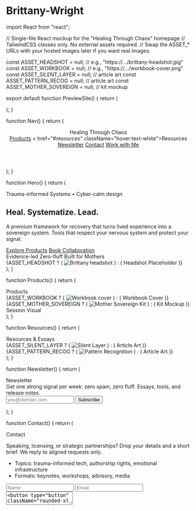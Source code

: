 # Brittany-Wright
import React from "react";

// Single-file React mockup for the "Healing Through Chaos" homepage
// TailwindCSS classes only. No external assets required.
// Swap the ASSET_* URLs with your hosted images later if you want real images.

const ASSET_HEADSHOT = null; // e.g., "https://.../brittany-headshot.jpg"
const ASSET_WORKBOOK = null; // e.g., "https://.../workbook-cover.png"
const ASSET_SILENT_LAYER = null; // article art
const ASSET_PATTERN_RECOG = null; // article art
const ASSET_MOTHER_SOVEREIGN = null; // kit mockup

export default function PreviewSite() {
  return (
    <div className="min-h-screen w-full bg-[#0b0f14] text-slate-100 selection:bg-cyan-300/40 selection:text-black">
      <Nav />
      <main>
        <Hero />
        <Products />
        <Resources />
        <Newsletter />
        <Contact />
        <Footer />
      </main>
    </div>
  );
}

function Nav() {
  return (
    <header className="sticky top-0 z-30 backdrop-blur supports-[backdrop-filter]:bg-black/40 bg-black/30 border-b border-white/10">
      <div className="mx-auto max-w-6xl px-4 py-3 flex items-center justify-between">
        <div className="flex items-center gap-3">
          <div className="h-8 w-8 rounded-xl bg-gradient-to-br from-cyan-400 to-fuchsia-500 shadow-lg shadow-cyan-500/20" />
          <span className="font-semibold tracking-wide">Healing Through Chaos</span>
        </div>
        <nav className="hidden md:flex items-center gap-6 text-sm text-slate-300">
          <a href="#products" className="hover:text-white">Products</a>
          < href="#resources" className="hover:text-white">Resources</a>
          <a href="#newsletter" className="hover:text-white">Newsletter</a>
          <a href="#contact" className="hover:text-white">Contact</a>
          <a href="#" className="rounded-xl px-3 py-1.5 bg-white/10 hover:bg-white/20 text-white border border-white/10">Work with Me</a>
        </nav>
      </div>
    </header>
  );
}

function Hero() {
  return (
    <section className="relative overflow-hidden">
      <GridGlow />
      <div className="relative mx-auto max-w-6xl px-4 pt-20 pb-16 md:pt-28 md:pb-24">
        <div className="grid md:grid-cols-2 gap-10 items-center">
          <div>
            <div className="inline-flex items-center gap-2 rounded-full border border-cyan-400/30 bg-cyan-400/10 px-3 py-1 text-xs text-cyan-200">
              <span className="h-1.5 w-1.5 rounded-full bg-cyan-300" />
              Trauma-informed Systems • Cyber-calm design
            </div>
            <h1 className="mt-4 text-4xl md:text-5xl font-bold tracking-tight">
              Heal. Systematize. <span className="bg-gradient-to-r from-cyan-300 via-teal-200 to-fuchsia-300 bg-clip-text text-transparent">Lead.</span>
            </h1>
            <p className="mt-4 text-slate-300 md:text-lg max-w-prose">
              A premium framework for recovery that turns lived experience into a sovereign system. Tools that respect your nervous system and protect your signal.
            </p>
            <div className="mt-6 flex flex-wrap gap-3">
              <a href="#products" className="rounded-2xl bg-cyan-500/20 hover:bg-cyan-500/30 border border-cyan-300/30 px-4 py-2 font-medium text-cyan-100 shadow-md shadow-cyan-500/10">Explore Products</a>
              <a href="#contact" className="rounded-2xl bg-white/10 hover:bg-white/20 border border-white/10 px-4 py-2 font-medium">Book Collaboration</a>
            </div>
            <div className="mt-6 flex items-center gap-6 text-xs text-slate-400">
              <Badge>Evidence-led</Badge>
              <Badge>Zero-fluff</Badge>
              <Badge>Built for Mothers</Badge>
            </div>
          </div>
          <div className="relative">
            <CardImage title="Brittany Wright" subtitle="Behavioral Signal Sovereign">
              {ASSET_HEADSHOT ? (
                <img src={ASSET_HEADSHOT} alt="Brittany headshot" className="h-full w-full object-cover" />
              ) : (
                <EmptyImageLabel>Headshot Placeholder</EmptyImageLabel>
              )}
            </CardImage>
          </div>
        </div>
      </div>
    </section>
  );
}

function Products() {
  return (
    <section id="products" className="relative py-16 md:py-20 border-t border-white/10">
      <div className="mx-auto max-w-6xl px-4">
        <SectionTitle kicker="Offers">Products</SectionTitle>
        <div className="grid md:grid-cols-3 gap-6 mt-8">
          <ProductCard title="Healing Through Chaos — 30-Day System" blurb="A step-by-step trauma recovery workbook with four phases: Safety, Awareness, Integration, and Empowerment." cta="View Workbook">
            {ASSET_WORKBOOK ? (
              <img src={ASSET_WORKBOOK} alt="Workbook cover" className="h-full w-full object-cover" />
            ) : (
              <EmptyImageLabel>Workbook Cover</EmptyImageLabel>
            )}
          </ProductCard>
          <ProductCard title="Mother Sovereign Protection Kit" blurb="Full-spectrum safeguarding: emotional, digital, legal, and spiritual protocols from birth to adulthood." cta="See the Kit">
            {ASSET_MOTHER_SOVEREIGN ? (
              <img src={ASSET_MOTHER_SOVEREIGN} alt="Mother Sovereign Kit" className="h-full w-full object-cover" />
            ) : (
              <EmptyImageLabel>Kit Mockup</EmptyImageLabel>
            )}
          </ProductCard>
          <ProductCard title="Silent Layer Sessions" blurb="1:1 strategy for signal hygiene, narrative control, and platform positioning without burnout." cta="Book a Session">
            <div className="flex h-full w-full items-center justify-center">
              <div className="text-slate-400 text-sm">Session Visual</div>
            </div>
          </ProductCard>
        </div>
      </div>
    </section>
  );
}

function Resources() {
  return (
    <section id="resources" className="relative py-16 md:py-20 border-t border-white/10">
      <div className="mx-auto max-w-6xl px-4">
        <SectionTitle kicker="Writing">Resources & Essays</SectionTitle>
        <div className="grid md:grid-cols-2 gap-6 mt-8">
          <ArticleCard title="The Silent Layer" tag="Essay">
            {ASSET_SILENT_LAYER ? (
              <img src={ASSET_SILENT_LAYER} alt="Silent Layer" className="h-full w-full object-cover" />
            ) : (
              <EmptyImageLabel>Article Art</EmptyImageLabel>
            )}
          </ArticleCard>
          <ArticleCard title="Pattern Recognition" tag="Field Notes">
            {ASSET_PATTERN_RECOG ? (
              <img src={ASSET_PATTERN_RECOG} alt="Pattern Recognition" className="h-full w-full object-cover" />
            ) : (
              <EmptyImageLabel>Article Art</EmptyImageLabel>
            )}
          </ArticleCard>
        </div>
      </div>
    </section>
  );
}

function Newsletter() {
  return (
    <section id="newsletter" className="relative py-16 md:py-20 border-t border-white/10">
      <div className="mx-auto max-w-6xl px-4">
        <SectionTitle kicker="Stay in the loop">Newsletter</SectionTitle>
        <div className="mt-6 grid md:grid-cols-3 gap-6">
          <div className="md:col-span-2 text-slate-300">
            Get one strong signal per week: zero spam, zero fluff. Essays, tools, and release notes.
          </div>
          <form className="flex gap-3">
            <input type="email" placeholder="you@domain.com" className="w-full rounded-xl bg-white/5 border border-white/10 px-4 py-3 text-white placeholder:text-slate-400 focus:outline-none focus:ring-2 focus:ring-cyan-400" />
            <button type="button" className="rounded-xl px-4 py-3 bg-cyan-500/20 border border-cyan-300/30 hover:bg-cyan-500/30 font-medium">Subscribe</button>
          </form>
        </div>
      </div>
    </section>
  );
}

function Contact() {
  return (
    <section id="contact" className="relative py-16 md:py-20 border-t border-white/10">
      <div className="mx-auto max-w-6xl px-4">
        <SectionTitle kicker="Collaborations">Contact</SectionTitle>
        <div className="grid md:grid-cols-2 gap-6 mt-6">
          <div className="space-y-3 text-slate-300">
            <p>Speaking, licensing, or strategic partnerships? Drop your details and a short brief. We reply to aligned requests only.</p>
            <ul className="text-sm list-disc pl-5 text-slate-400 space-y-1">
              <li>Topics: trauma-informed tech, authorship rights, emotional infrastructure</li>
              <li>Formats: keynotes, workshops, advisory, media</li>
            </ul>
          </div>
          <form className="space-y-3">
            <input placeholder="Name" className="w-full rounded-xl bg-white/5 border border-white/10 px-4 py-3 focus:outline-none focus:ring-2 focus:ring-cyan-400" />
            <input placeholder="Email" className="w-full rounded-xl bg-white/5 border border-white/10 px-4 py-3 focus:outline-none focus:ring-2 focus:ring-cyan-400" />
            <textarea placeholder="Tell me about your project" rows={5} className="w-full rounded-xl bg-white/5 border border-white/10 px-4 py-3 focus:outline-none focus:ring-2 focus:ring-cyan-400" />
            <button type="button" className="rounded-xl px-4 py-3 bg-white/10 border border-white/10 hover:bg-white/20 font-medium">Send</button>
          </form>
        </div>
      </div>
    </section>
  );
}

function Footer() {
  return (
    <footer className="border-t border-white/10">
      <div className="mx-auto max-w-6xl px-4 py-10 text-sm text-slate-400 flex flex-col md:flex-row items-center justify-between gap-4">
        <div className="opacity-80">© {new Date().getFullYear()} Brittany Wright — Behavioral Signal Sovereign</div>
        <div className="flex items-center gap-4">
          <a href="#" className="hover:text-white">Terms</a>
          <a href="#" className="hover:text-white">Privacy</a>
          <a href="#" className="hover:text-white">Licensing</a>
        </div>
      </div>
    </footer>
  );
}

function SectionTitle({ kicker, children }) {
  return (
    <div>
      <div className="text-xs tracking-widest text-cyan-300/80 uppercase">{kicker}</div>
      <h2 className="mt-2 text-2xl md:text-3xl font-semibold">{children}</h2>
    </div>
  );
}

function ProductCard({ title, blurb, cta, children }) {
  return (
    <div className="group rounded-2xl overflow-hidden border border-white/10 bg-gradient-to-b from-white/5 to-white/[0.03] hover:from-white/10 hover:to-white/[0.05] transition shadow-lg shadow-black/20">
      <div className="aspect-[4/3] bg-white/5 flex items-center justify-center">
        <div className="h-full w-full">{children}</div>
      </div>
      <div className="p-4">
        <div className="font-medium text-lg">{title}</div>
        <p className="mt-1 text-sm text-slate-400 min-h-[44px]">{blurb}</p>
        <div className="mt-3">
          <a className="inline-flex items-center gap-2 rounded-xl border border-cyan-300/30 bg-cyan-500/10 px-3 py-1.5 hover:bg-cyan-500/20">
            <span className="text-sm">{cta}</span>
            <svg className="h-4 w-4" viewBox="0 0 24 24" fill="none" stroke="currentColor"><path d="M5 12h14M13 5l7 7-7 7" strokeWidth="2" strokeLinecap="round" strokeLinejoin="round"/></svg>
          </a>
        </div>
      </div>
    </div>
  );
}

function ArticleCard({ title, tag, children }) {
  return (
    <div className="group rounded-2xl overflow-hidden border border-white/10 bg-gradient-to-b from-white/5 to-white/[0.03] hover:from-white/10 hover:to-white/[0.05] transition">
      <div className="aspect-[21/9] bg-white/5 flex items-center justify-center">
        <div className="h-full w-full">{children}</div>
      </div>
      <div className="p-4">
        <div className="text-xs text-cyan-300/80">{tag}</div>
        <div className="font-medium text-lg">{title}</div>
        <p className="mt-1 text-sm text-slate-400">Read the latest from the field — essays that blend systems, story, and sovereignty.</p>
      </div>
    </div>
  );
}

function Badge({ children }) {
  return (
    <span className="inline-flex items-center gap-2 rounded-full bg-white/5 border border-white/10 px-3 py-1 mr-1">
      <span className="h-1.5 w-1.5 rounded-full bg-cyan-300" />
      <span className="text-xs text-slate-300">{children}</span>
    </span>
  );
}

function CardImage({ title, subtitle, children }) {
  return (
    <div className="relative rounded-3xl overflow-hidden border border-white/10 bg-gradient-to-br from-white/5 to-white/[0.02] shadow-2xl shadow-cyan-500/10">
      <div className="aspect-[4/5]">
        {children}
      </div>
      <div className="absolute inset-0 pointer-events-none">
        <div className="absolute inset-0 opacity-20 bg-[radial-gradient(circle_at_30%_20%,#67e8f9_0%,transparent_35%),radial-gradient(circle_at_70%_80%,#f0abfc_0%,transparent_40%)]" />
      </div>
      <div className="absolute bottom-0 left-0 right-0 p-4 bg-gradient-to-t from-black/60 to-transparent">
        <div className="text-sm text-slate-200 font-medium">{title}</div>
        <div className="text-xs text-slate-400">{subtitle}</div>
      </div>
    </div>
  );
}

function EmptyImageLabel({ children }) {
  return (
    <div className="flex h-full w-full items-center justify-center">
      <div className="text-slate-400 text-sm">{children}</div>
    </div>
  );
}

function GridGlow() {
  return (
    <div aria-hidden className="pointer-events-none absolute inset-0">
      {/* Cyan/Fuchsia corner glows */}
      <div className="absolute -top-32 -right-40 h-96 w-96 rounded-full blur-3xl bg-cyan-500/20" />
      <div className="absolute -bottom-24 -left-40 h-96 w-96 rounded-full blur-3xl bg-fuchsia-500/20" />
      {/* Subtle grid */}
      <div className="absolute inset-0 opacity-[0.08]" style={{
        backgroundImage:
          "linear-gradient(to right, rgba(255,255,255,.2) 1px, transparent 1px), linear-gradient(to bottom, rgba(255,255,255,.2) 1px, transparent 1px)",
        backgroundSize: "48px 48px",
      }} />
    </div>
  );
}

